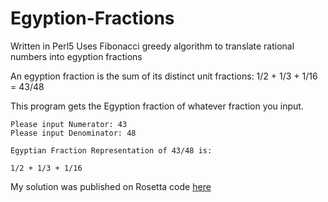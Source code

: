 # Egyption-Fractions
Written in Perl5
Uses Fibonacci greedy algorithm to translate rational numbers into egyption fractions

An egyption fraction is the sum of its distinct unit fractions:
1/2 + 1/3 + 1/16 = 43/48

This program gets the Egyption fraction of whatever fraction you input.

```
Please input Numerator: 43
Please input Denominator: 48

Egyptian Fraction Representation of 43/48 is: 

1/2 + 1/3 + 1/16
```

My solution was published on Rosetta code [here](http://rosettacode.org/wiki/Egyptian_fractions#Perl_5)
